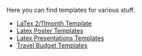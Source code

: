 Here you can find templates for various stuff.

- [LaTex 2/11month Template](https://github.com/HolgerBovbjerg/AIS-wiki/tree/main/templates/latex_templates/2month_11month_status_report)
- [Latex Poster Templates](https://github.com/HolgerBovbjerg/AIS-wiki/tree/main/templates/latex_templates/poster)
- [Latex Presentations Templates](https://github.com/HolgerBovbjerg/AIS-wiki/tree/latex_templates/poster_templates)
- [Travel Budget Templates](https://github.com/HolgerBovbjerg/AIS-wiki/tree/travel_budget_templates)
